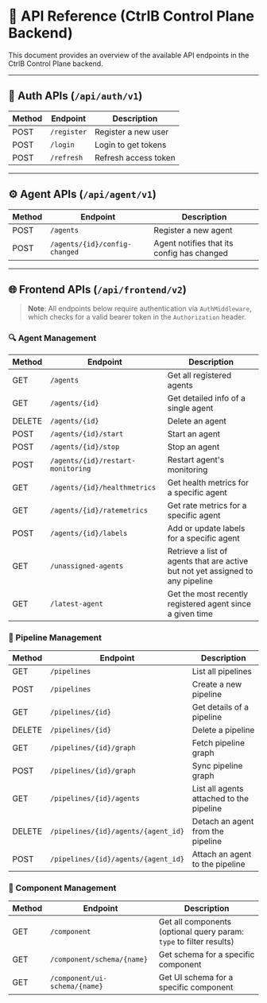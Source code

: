 # 📘 API Reference (CtrlB Control Plane Backend)

This document provides an overview of the available API endpoints in the CtrlB Control Plane backend.

---

## 🔐 Auth APIs (`/api/auth/v1`)

| Method | Endpoint    | Description          |
| ------ | ----------- | -------------------- |
| POST   | `/register` | Register a new user  |
| POST   | `/login`    | Login to get tokens  |
| POST   | `/refresh`  | Refresh access token |

---

## ⚙️ Agent APIs (`/api/agent/v1`)

| Method | Endpoint                      | Description                                |
| ------ | ----------------------------- | ------------------------------------------ |
| POST   | `/agents`                     | Register a new agent                       |
| POST   | `/agents/{id}/config-changed` | Agent notifies that its config has changed |

---

## 🌐 Frontend APIs (`/api/frontend/v2`)

> **Note**: All endpoints below require authentication via `AuthMiddleware`, which checks for a valid bearer token in the `Authorization` header.

### 🔍 Agent Management

| Method | Endpoint                          | Description                                                                    |
| ------ | --------------------------------- | ------------------------------------------------------------------------------ |
| GET    | `/agents`                         | Get all registered agents                                                      |
| GET    | `/agents/{id}`                    | Get detailed info of a single agent                                            |
| DELETE | `/agents/{id}`                    | Delete an agent                                                                |
| POST   | `/agents/{id}/start`              | Start an agent                                                                 |
| POST   | `/agents/{id}/stop`               | Stop an agent                                                                  |
| POST   | `/agents/{id}/restart-monitoring` | Restart agent's monitoring                                                     |
| GET    | `/agents/{id}/healthmetrics`      | Get health metrics for a specific agent                                        |
| GET    | `/agents/{id}/ratemetrics`        | Get rate metrics for a specific agent                                          |
| POST   | `/agents/{id}/labels`             | Add or update labels for a specific agent                                      |
| GET    | `/unassigned-agents`              | Retrieve a list of agents that are active but not yet assigned to any pipeline |
| GET    | `/latest-agent`                   | Get the most recently registered agent since a given time                      |

### 🔁 Pipeline Management

| Method | Endpoint                            | Description                              |
| ------ | ----------------------------------- | ---------------------------------------- |
| GET    | `/pipelines`                        | List all pipelines                       |
| POST   | `/pipelines`                        | Create a new pipeline                    |
| GET    | `/pipelines/{id}`                   | Get details of a pipeline                |
| DELETE | `/pipelines/{id}`                   | Delete a pipeline                        |
| GET    | `/pipelines/{id}/graph`             | Fetch pipeline graph                     |
| POST   | `/pipelines/{id}/graph`             | Sync pipeline graph                      |
| GET    | `/pipelines/{id}/agents`            | List all agents attached to the pipeline |
| DELETE | `/pipelines/{id}/agents/{agent_id}` | Detach an agent from the pipeline        |
| POST   | `/pipelines/{id}/agents/{agent_id}` | Attach an agent to the pipeline          |

### 🧩 Component Management

| Method | Endpoint                      | Description                                                         |
| ------ | ----------------------------- | ------------------------------------------------------------------- |
| GET    | `/component`                  | Get all components (optional query param: `type` to filter results) |
| GET    | `/component/schema/{name}`    | Get schema for a specific component                                 |
| GET    | `/component/ui-schema/{name}` | Get UI schema for a specific component                              |
